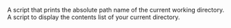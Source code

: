 A script that prints the absolute path name of the current working directory.
A script to display  the contents list of your current directory.
